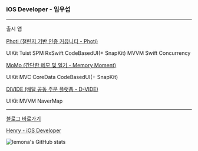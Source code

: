 ### iOS Developer - 임우섭


---
출시 앱

[Photi (챌린지 기반 인증 커뮤니티 - Photi)](https://apps.apple.com/kr/app/%ED%8F%AC%ED%8B%B0/id6747941953)

UIKit Tuist SPM RxSwift CodeBasedUI(+ SnapKit) MVVM Swift Concurrency

[MoMo (간단한 메모 및 일기 - Memory Moment)](https://apps.apple.com/kr/app/%EB%AA%A8%EB%AA%A8-memorymoment/id1668532366)

UIKit MVC CoreData CodeBasedUI(+ SnapKit)

[DIVIDE (배달 공동 주문 플랫폼 - D-VIDE)](https://apps.apple.com/kr/app/divide/id6464589963)

UIKit MVVM NaverMap


---
[블로그 바로가기](https://blog.naver.com/wcbe9745)

[Henry - iOS Developer](https://lemona-97.notion.site/iOS-Developer-5d5745226a0246a2a0ebb3d2e1e3e6db)

![lemona's GitHub stats](https://github-readme-stats.vercel.app/api?username=lemona-97&show_icons=true&theme=synthwave)


